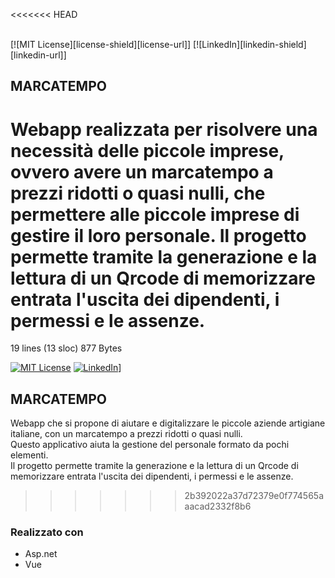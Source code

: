 <<<<<<< HEAD
<div id="top"></div>
<!-- PROJECT LOGO -->
<br />
[![MIT License][license-shield][license-url]]
[![LinkedIn][linkedin-shield][linkedin-url]]

## MARCATEMPO
Webapp realizzata per risolvere una necessità delle piccole imprese, ovvero avere un marcatempo a prezzi ridotti o quasi nulli, che permettere alle piccole imprese di gestire il loro personale.
Il progetto permette tramite la generazione e la lettura di un Qrcode di memorizzare entrata l'uscita dei dipendenti, i permessi e le assenze.
=======
19 lines (13 sloc)  877 Bytes


[![MIT License][license-shield]][license-url]
[![LinkedIn][linkedin-shield]][linkedin-url]]

## MARCATEMPO
Webapp che si propone di aiutare e digitalizzare le piccole aziende artigiane italiane, con un marcatempo a prezzi ridotti o quasi nulli.<br/>
Questo applicativo aiuta la gestione del personale formato da pochi elementi. <br/>
Il progetto permette tramite la generazione e la lettura di un Qrcode di memorizzare entrata l'uscita dei dipendenti, i permessi e le assenze.<br/>
>>>>>>> 2b392022a37d72379e0f774565aaacad2332f8b6

### Realizzato con
* Asp.net
* Vue



[license-shield]: https://img.shields.io/github/license/othneildrew/Best-README-Template.svg?style=for-the-badge
[linkedin-shield]: https://img.shields.io/badge/-LinkedIn-black.svg?style=for-the-badge&logo=linkedin&colorB=555
[linkedin-url]: https://www.linkedin.com/in/enrico-rombaldoni-695189208/
[license-url]: https://github.com/0d1n92/marcatempo/blob/main/LICENSE